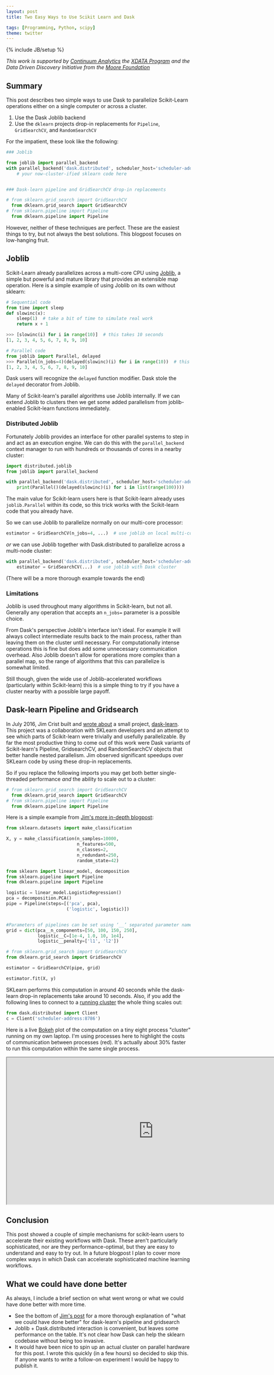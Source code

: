 ```yaml
---
layout: post
title: Two Easy Ways to Use Scikit Learn and Dask

tags: [Programming, Python, scipy]
theme: twitter
---
```


{% include JB/setup %}

_This work is supported by [Continuum Analytics](http://continuum.io)
the [XDATA Program](http://www.darpa.mil/program/XDATA)
and the Data Driven Discovery Initiative from the [Moore
Foundation](https://www.moore.org/)_

## Summary

This post describes two simple ways to use Dask to parallelize Scikit-Learn
operations either on a single computer or across a cluster.

1.  Use the Dask Joblib backend
2.  Use the `dklearn` projects drop-in replacements for `Pipeline`,
    `GridSearchCV`, and `RandomSearchCV`

For the impatient, these look like the following:

```python
### Joblib

from joblib import parallel_backend
with parallel_backend('dask.distributed', scheduler_host='scheduler-address:8786'):
    # your now-cluster-ified sklearn code here


### Dask-learn pipeline and GridSearchCV drop-in replacements

# from sklearn.grid_search import GridSearchCV
  from dklearn.grid_search import GridSearchCV
# from sklearn.pipeline import Pipeline
  from dklearn.pipeline import Pipeline
```

However, neither of these techniques are perfect. These are the easiest things
to try, but not always the best solutions. This blogpost focuses on
low-hanging fruit.

## Joblib

Scikit-Learn already parallelizes across a multi-core CPU using
[Joblib](https://pythonhosted.org/joblib/), a simple but powerful and mature
library that provides an extensible map operation. Here is a simple example of
using Joblib on its own without sklearn:

```python
# Sequential code
from time import sleep
def slowinc(x):
    sleep(1)  # take a bit of time to simulate real work
    return x + 1

>>> [slowinc(i) for i in range(10)]  # this takes 10 seconds
[1, 2, 3, 4, 5, 6, 7, 8, 9, 10]

# Parallel code
from joblib import Parallel, delayed
>>> Parallel(n_jobs=4)(delayed(slowinc)(i) for i in range(10))  # this takes 3 seconds
[1, 2, 3, 4, 5, 6, 7, 8, 9, 10]
```

Dask users will recognize the `delayed` function modifier. Dask stole
the `delayed` decorator from Joblib.

Many of Scikit-learn's parallel algorithms use Joblib internally. If we can
extend Joblib to clusters then we get some added parallelism from
joblib-enabled Scikit-learn functions immediately.

### Distributed Joblib

Fortunately Joblib provides an interface for other parallel systems to step in
and act as an execution engine. We can do this with the `parallel_backend`
context manager to run with hundreds or thousands of cores in a nearby cluster:

```python
import distributed.joblib
from joblib import parallel_backend

with parallel_backend('dask.distributed', scheduler_host='scheduler-address:8786'):
    print(Parallel()(delayed(slowinc)(i) for i in list(range(100))))
```

The main value for Scikit-learn users here is that Scikit-learn already uses
`joblib.Parallel` within its code, so this trick works with the Scikit-learn
code that you already have.

So we can use Joblib to parallelize normally on our multi-core processor:

```python
estimator = GridSearchCV(n_jobs=4, ...)  # use joblib on local multi-core processor
```

_or_ we can use Joblib together with Dask.distributed to parallelize across a
multi-node cluster:

```python
with parallel_backend('dask.distributed', scheduler_host='scheduler-address:8786'):
    estimator = GridSearchCV(...)  # use joblib with Dask cluster
```

(There will be a more thorough example towards the end)

### Limitations

Joblib is used throughout many algorithms in Scikit-learn, but not all.
Generally any operation that accepts an `n_jobs=` parameter is a possible
choice.

From Dask's perspective Joblib's interface isn't ideal. For example it will
always collect intermediate results back to the main process, rather than
leaving them on the cluster until necessary. For computationally intense
operations this is fine but does add some unnecessary communication overhead.
Also Joblib doesn't allow for operations more complex than a parallel map, so
the range of algorithms that this can parallelize is somewhat limited.

Still though, given the wide use of Joblib-accelerated workflows (particularly
within Scikit-learn) this is a simple thing to try if you have a cluster nearby
with a possible large payoff.

## Dask-learn Pipeline and Gridsearch

In July 2016, Jim Crist built and [wrote
about](http://jcrist.github.io/blog.html) a small project,
[dask-learn](https://github.com/dask/dask-learn). This project was a
collaboration with SKLearn developers and an attempt to see which parts of
Scikit-learn were trivially and usefully parallelizable. By far the most
productive thing to come out of this work were Dask variants of Scikit-learn's
Pipeline, GridsearchCV, and RandomSearchCV objects that better handle nested
parallelism. Jim observed significant speedups over SKLearn code by using
these drop-in replacements.

So if you replace the following imports you may get both better single-threaded
performance _and_ the ability to scale out to a cluster:

```python
# from sklearn.grid_search import GridSearchCV
  from dklearn.grid_search import GridSearchCV
# from sklearn.pipeline import Pipeline
  from dklearn.pipeline import Pipeline
```

Here is a simple example from [Jim's more in-depth blogpost](http://jcrist.github.io/dask-sklearn-part-1.html):

```python
from sklearn.datasets import make_classification

X, y = make_classification(n_samples=10000,
                           n_features=500,
                           n_classes=2,
                           n_redundant=250,
                           random_state=42)

from sklearn import linear_model, decomposition
from sklearn.pipeline import Pipeline
from dklearn.pipeline import Pipeline

logistic = linear_model.LogisticRegression()
pca = decomposition.PCA()
pipe = Pipeline(steps=[('pca', pca),
                       ('logistic', logistic)])


#Parameters of pipelines can be set using ‘__’ separated parameter names:
grid = dict(pca__n_components=[50, 100, 150, 250],
            logistic__C=[1e-4, 1.0, 10, 1e4],
            logistic__penalty=['l1', 'l2'])

# from sklearn.grid_search import GridSearchCV
from dklearn.grid_search import GridSearchCV

estimator = GridSearchCV(pipe, grid)

estimator.fit(X, y)
```

SKLearn performs this computation in around 40 seconds while the dask-learn
drop-in replacements take around 10 seconds. Also, if you add the following
lines to connect to a [running
cluster](http://distributed.readthedocs.io/en/latest/quickstart.html) the whole
thing scales out:

```python
from dask.distributed import Client
c = Client('scheduler-address:8786')
```

Here is a live [Bokeh](http://bokeh.pydata.org/en/latest/) plot of the
computation on a tiny eight process "cluster" running on my own laptop. I'm
using processes here to highlight the costs of communication between processes
(red). It's actually about 30% faster to run this computation within the same
single process.

<iframe src="https://cdn.rawgit.com/mrocklin/a2a42d71d0dd085753277821e24925a4/raw/e29b24bc656ea619eedfaba9ef176d5f3c19a040/dask-learn-task-stream.html"
        width="800" height="400"></iframe>

## Conclusion

This post showed a couple of simple mechanisms for scikit-learn users to
accelerate their existing workflows with Dask. These aren't particularly
sophisticated, nor are they performance-optimal, but they are easy to
understand and easy to try out. In a future blogpost I plan to cover more
complex ways in which Dask can accelerate sophisticated machine learning
workflows.

## What we could have done better

As always, I include a brief section on what went wrong or what we could have
done better with more time.

- See the bottom of [Jim's post](http://jcrist.github.io/dask-sklearn-part-1.html)
  for a more thorough explanation of "what we could have done better" for
  dask-learn's pipeline and gridsearch
- Joblib + Dask.distributed interaction is convenient, but leaves some
  performance on the table. It's not clear how Dask can help the sklearn
  codebase without being too invasive.
- It would have been nice to spin up an actual cluster on parallel hardware
  for this post. I wrote this quickly (in a few hours) so decided to skip
  this. If anyone wants to write a follow-on experiment I would be happy
  to publish it.
